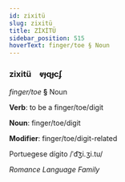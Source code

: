 ```yaml
---
id: zixitü
slug: zixitü
title: ZİXİTÜ
sidebar_position: 515
hoverText: finger/toe § Noun
---
```


### zixitü&emsp;<span kind="abugida">ⱴɟɋɟcʄ</span>

*finger/toe* **§** Noun

**Verb**: to be a finger/toe/digit

**Noun**: finger/toe/digit

**Modifier**: finger/toe/digit-related

Portuegese dígito /ˈd͡ʒi.ʒi.tu/

*Romance Language Family*